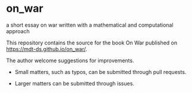 # on_war
a short essay on war written with a mathematical and computational approach

This repository contains the source for the book On War published on https://mdt-ds.github.io/on_war/.

The author welcome suggestions for improvements.

- Small matters, such as typos, can be submitted through pull requests.

- Larger matters can be submitted through issues.

